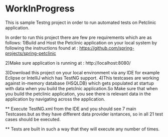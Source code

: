 # WorkInProgress
This is sample Testng project in order to run automated tests on Petclinic application.

In order to run this project there are few pre requirements which are as follows:
1)Build and Host the Petclinic application on your local system by following the instructions found at :
https://github.com/spring-projects/spring-petclinic

2)Make sure application is running at : http://localhost:8080/

3)Download this project on your local environment via any IDE for example Eclipse or IntelliJ which has TestNG support.
4)This testcases are working against in-memory database (HSQLDB) which gets populated at startup with data when you build the petclnic  application.So Make sure that when you build the petclinic application, you see there is relevant data in the application by navigating across the application.

** Execute TestNG.xml from the IDE and you should see 7 main Testcases.but as they have different data provider isntances, so in all 21 test cases should be executed.

** Tests are built in such a way that they will execute any number of times.

